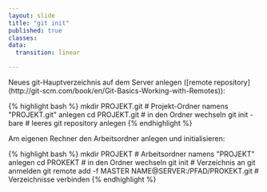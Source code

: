 ```yaml
---
layout: slide
title: "git init"
published: true
classes:
data:
  transition: linear

---
```


<div markdown="1" class="fragment">
Neues git-Hauptverzeichnis auf dem Server anlegen
([remote repository](http://git-scm.com/book/en/Git-Basics-Working-with-Remotes)):

{% highlight bash %}
mkdir PROJEKT.git # Projekt-Ordner namens "PROJEKT.git" anlegen
cd PROJEKT.git    # in den Ordner wechseln
git init -bare    # leeres git repository anlegen
{% endhighlight %}
</div>

<div markdown="1" class="fragment">
Am eigenen Rechner den Arbeitsordner anlegen und initialisieren:

{% highlight bash %}
mkdir PROJEKT # Arbeitsordner namens "PROJEKT" anlegen
cd PROKEKT    # in den Ordner wechseln
git init      # Verzeichnis an git anmelden
git remote add -f MASTER NAME@SERVER:/PFAD/PROKEKT.git
              # Verzeichnisse verbinden
{% endhighlight %}
</div>
